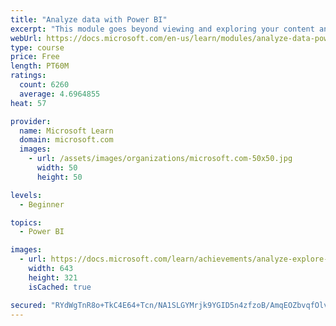 ```yaml
---
title: "Analyze data with Power BI"
excerpt: "This module goes beyond viewing and exploring your content and explains how to interact with it by working with reports and dashboards to uncover and share new business insights."
webUrl: https://docs.microsoft.com/en-us/learn/modules/analyze-data-power-bi/
type: course
price: Free
length: PT60M
ratings:
  count: 6260
  average: 4.6964855
heat: 57

provider:
  name: Microsoft Learn
  domain: microsoft.com
  images:
    - url: /assets/images/organizations/microsoft.com-50x50.jpg
      width: 50
      height: 50

levels:
  - Beginner

topics:
  - Power BI

images:
  - url: https://docs.microsoft.com/learn/achievements/analyze-explore-data-power-bi-social.png
    width: 643
    height: 321
    isCached: true

secured: "RYdWgTnR8o+TkC4E64+Tcn/NA1SLGYMrjk9YGID5n4zfzoB/AmqEOZbvqfOlvRtFAAcyFnLhBSAe/R6RjyWiOEo7x1uxyCjimRsW5o1mkYjaxtf/n58h8kcCnvqa74LnBr2/fHi1CweFKY7I6k/AhH6EpNvcs+FEAI0cBR6peLiDageOLAPABQG/EYNOaEGiBnYa/RpumBDmCKfsqEcVPPCAzkz+aiGV+PEC2aq7CepKBntgHeH0gR437jmuUfliU+IFmTTmlaNn/YsnN1RpHFvKcyJ3Ljl7DYADcqhk3KhtX8I/1pTlFqyQvHrRuMpUaNzMBSrVQaDwnvJL20jwDaRCQ/XyP4Pmng3gXoTcmOQmra3h2Me3UtK8NHHcLyFb3aK2EHe+GUtDOdufDyRnNvYGaOOX7pW5b8Xn0e1UGMg=;Qvd1X/Jm4aMttBltptLyRg=="
---
```


